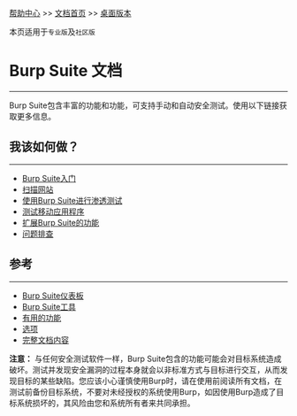[帮助中心](https://support.portswigger.net/) >> [文档首页](../index.md) >> [桌面版本](index.md)

本页适用于`专业版`及`社区版`

# Burp Suite 文档

--------------

Burp Suite包含丰富的功能和功能，可支持手动和自动安全测试。使用以下链接获取更多信息。

## 我该如何做？

--------------

* [Burp Suite入门](getting-started/index.md)
* [扫描网站](scanning/index.md)
* [使用Burp Suite进行渗透测试](penetration-testing/index.md)
* [测试移动应用程序](mobile-testing.md)
* [扩展Burp Suite的功能](extensibility.md)
* [问题排查](troubleshooting.md)

## 参考

--------------

* [Burp Suite仪表板](dashboard/index.md)
* [Burp Suite工具](tools/index.md)
* [有用的功能](functions/index.md)
* [选项](options/index.md)
* [完整文档内容](../contents.md)

**注意：** 与任何安全测试软件一样，Burp Suite包含的功能可能会对目标系统造成破坏。测试并发现安全漏洞的过程本身就会以非标准方式与目标进行交互，从而发现目标的某些缺陷。您应该小心谨慎使用Burp时，请在使用前阅读所有文档，在测试前备份目标系统，不要对未经授权的系统使用Burp，如因使用Burp造成了目标系统损坏的，其风险由您和系统所有者来共同承担。